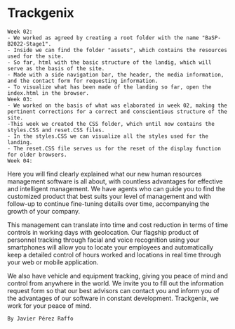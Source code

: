 # Trackgenix
    Week 02:
    - We worked as agreed by creating a root folder with the name "BaSP-B2022-Stage1".
    - Inside we can find the folder "assets", which contains the resources used for the site.
    - So far, html with the basic structure of the landig, which will serve as the basis of the site.
    - Made with a side navigation bar, the header, the media information, and the contact form for requesting information.
    - To visualize what has been made of the landing so far, open the index.html in the browser.
    Week 03:
    - We worked on the basis of what was elaborated in week 02, making the pertinent corrections for a correct and conscientious structure of the site.
    -This week we created the CSS folder, which until now contains the styles.CSS and reset.CSS files.
    - In the styles.CSS we can visualize all the styles used for the landing.
    - The reset.CSS file serves us for the reset of the display function for older browsers.
    Week 04:

Here you will find clearly explained what our new human resources management software is all about, with countless advantages for effective and intelligent management. We have agents who can guide you to find the customized product that best suits your level of management and with follow-up to continue fine-tuning details over time, accompanying the growth of your company.

This management can translate into time and cost reduction in terms of time controls in working days with geolocation. Our flagship product of personnel tracking through facial and voice recognition using your smartphones will allow you to locate your employees and automatically keep a detailed control of hours worked and locations in real time through your web or mobile application.

We also have vehicle and equipment tracking, giving you peace of mind and control from anywhere in the world. We invite you to fill out the information request form so that our best advisors can contact you and inform you of the advantages of our software in constant development. Trackgenix, we work for your peace of mind.

    By Javier Pérez Raffo